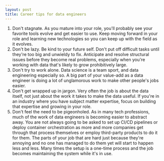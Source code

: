 ```yaml
---
layout: post
title: Career tips for data engineers
---
```



1. Don't stagnate. As you mature into your role, you'll probably see your favorite tools evolve and get easier to use. Keep moving forward in your role and learning new technologies so you can keep up with the field as it evolves. 
2. Don't be lazy. Be kind to your future self. Don't put off difficult tasks until they're too big and unwieldy to fix. Anticipate and resolve structural issues before they become real problems, especially when you're working with data that's likely to grow prohibitively large. 
3. Don't try to work alone. Data science is a team sport, and data engineering especially so. A big part of your value-add as a data engineer is doing a lot of unglamorous work to make other people's jobs easier. 
4. Don't get wrapped up in jargon. Very often the job is about the data itself, not just about the work it takes to make the data useful. If you're in an industry where you have subject matter expertise, focus on building that expertise and growing in your role.
5. Don't feel the need to be pigeonholed. As in many tech professions, much of the work of data engineers is becoming easier to abstract away. You are not always going to be asked to set up CI/CD pipelines or deploy container orchestration as more and more companies get through that process themselves or employ third-party products to do it for them. The parts of your job that are hard just because they're annoying and no one has managed to do them yet will start to happen less and less. Many times the setup is a one-time process and the job becomes maintaining the system while it's in use. 
